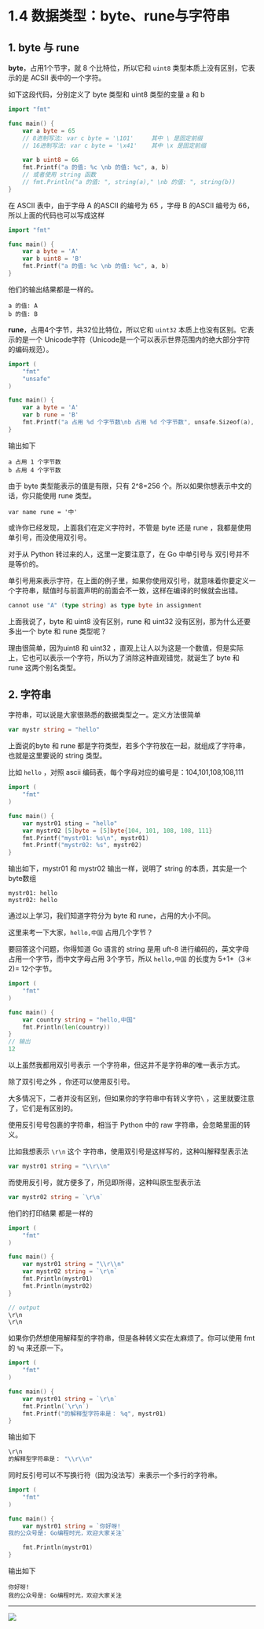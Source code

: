 # 1.4 数据类型：byte、rune与字符串

## 1. byte 与 rune

**byte**，占用1个节字，就 8 个比特位，所以它和 `uint8` 类型本质上没有区别，它表示的是 ACSII 表中的一个字符。

如下这段代码，分别定义了 byte 类型和 uint8 类型的变量 a 和 b

```go
import "fmt"

func main() {
    var a byte = 65 
    // 8进制写法: var c byte = '\101'     其中 \ 是固定前缀
    // 16进制写法: var c byte = '\x41'    其中 \x 是固定前缀
    
	var b uint8 = 66
    fmt.Printf("a 的值: %c \nb 的值: %c", a, b)
    // 或者使用 string 函数
    // fmt.Println("a 的值: ", string(a)," \nb 的值: ", string(b))
}
```

在 ASCII 表中，由于字母 A 的ASCII 的编号为 65 ，字母 B 的ASCII 编号为 66，所以上面的代码也可以写成这样

```go
import "fmt"

func main() {
	var a byte = 'A'
	var b uint8 = 'B'
    fmt.Printf("a 的值: %c \nb 的值: %c", a, b)
}
```

他们的输出结果都是一样的。

```
a 的值: A 
b 的值: B
```





**rune**，占用4个字节，共32位比特位，所以它和 `uint32` 本质上也没有区别。它表示的是一个 Unicode字符（Unicode是一个可以表示世界范围内的绝大部分字符的编码规范）。

```go
import (
	"fmt"
	"unsafe"
)

func main() {
	var a byte = 'A'
	var b rune = 'B'
	fmt.Printf("a 占用 %d 个字节数\nb 占用 %d 个字节数", unsafe.Sizeof(a), unsafe.Sizeof(b))
}
```

输出如下

```
a 占用 1 个字节数
b 占用 4 个字节数
```



由于 byte 类型能表示的值是有限，只有 2^8=256 个。所以如果你想表示中文的话，你只能使用 rune 类型。

```ro
var name rune = '中'
```



或许你已经发现，上面我们在定义字符时，不管是 byte 还是 rune ，我都是使用单引号，而没使用双引号。

对于从 Python 转过来的人，这里一定要注意了，在 Go 中单引号与 双引号并不是等价的。

单引号用来表示字符，在上面的例子里，如果你使用双引号，就意味着你要定义一个字符串，赋值时与前面声明的前面会不一致，这样在编译的时候就会出错。

```go
cannot use "A" (type string) as type byte in assignment
```



上面我说了，byte 和 uint8 没有区别，rune 和 uint32 没有区别，那为什么还要多出一个 byte 和 rune 类型呢？

理由很简单，因为uint8 和 uint32 ，直观上让人以为这是一个数值，但是实际上，它也可以表示一个字符，所以为了消除这种直观错觉，就诞生了 byte 和 rune 这两个别名类型。



## 2. 字符串

字符串，可以说是大家很熟悉的数据类型之一。定义方法很简单

```go
var mystr string = "hello"
```



上面说的byte 和 rune 都是字符类型，若多个字符放在一起，就组成了字符串，也就是这里要说的 string 类型。

比如 `hello` ，对照 ascii 编码表，每个字母对应的编号是：104,101,108,108,111

```go
import (
	"fmt"
)

func main() {
    var mystr01 sting = "hello"
	var mystr02 [5]byte = [5]byte{104, 101, 108, 108, 111}
    fmt.Printf("mystr01: %s\n", mystr01)
	fmt.Printf("mystr02: %s", mystr02)
}
```

输出如下，mystr01 和 mystr02 输出一样，说明了 string 的本质，其实是一个 byte数组

```
mystr01: hello
mystr02: hello
```



通过以上学习，我们知道字符分为 byte 和 rune，占用的大小不同。

这里来考一下大家，`hello,中国` 占用几个字节？

要回答这个问题，你得知道 Go 语言的 string 是用 uft-8 进行编码的，英文字母占用一个字节，而中文字母占用 3个字节，所以 `hello,中国` 的长度为 5+1+（3＊2)= 12个字节。

```go
import (
	"fmt"
)

func main() {
	var country string = "hello,中国"
	fmt.Println(len(country))
}
// 输出
12
```



以上虽然我都用双引号表示 一个字符串，但这并不是字符串的唯一表示方式。

除了双引号之外 ，你还可以使用反引号。

大多情况下，二者并没有区别，但如果你的字符串中有转义字符`\` ，这里就要注意了，它们是有区别的。

使用反引号号包裹的字符串，相当于 Python 中的 raw 字符串，会忽略里面的转义。

比如我想表示 `\r\n` 这个 字符串，使用双引号是这样写的，这种叫解释型表示法

```go
var mystr01 string = "\\r\\n"
```

而使用反引号，就方便多了，所见即所得，这种叫原生型表示法

```go
var mystr02 string = `\r\n`
```

他们的打印结果 都是一样的

```go
import (
	"fmt"
)

func main() {
	var mystr01 string = "\\r\\n"
	var mystr02 string = `\r\n`
	fmt.Println(mystr01)
	fmt.Println(mystr02)
}

// output
\r\n
\r\n
```

如果你仍然想使用解释型的字符串，但是各种转义实在太麻烦了。你可以使用 fmt 的 `%q` 来还原一下。

```go
import (
	"fmt"
)

func main() {
	var mystr01 string = `\r\n`
	fmt.Println(`\r\n`)
	fmt.Printf("的解释型字符串是： %q", mystr01)
}
```

输出如下

```go
\r\n
的解释型字符串是： "\\r\\n"
```



同时反引号可以不写换行符（因为没法写）来表示一个多行的字符串。

```go
import (
	"fmt"
)

func main() {
	var mystr01 string = `你好呀!
我的公众号是: Go编程时光，欢迎大家关注`

	fmt.Println(mystr01)
}
```

输出如下

```
你好呀!
我的公众号是: Go编程时光，欢迎大家关注
```



---

![](http://image.python-online.cn/20200315144434.png)